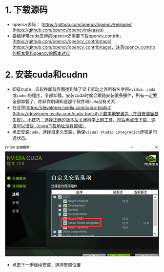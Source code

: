 # 1. 下载源码
- opencv源码： [https://github.com/opencv/opencv/releases](https://github.com/opencv/opencv/releases)
- 要编译带cuda支持的opencv还需要下载opencv_contrib，[https://github.com/opencv/opencv_contrib/tags](https://github.com/opencv/opencv_contrib/tags)，注意opencv_contrib的版本要和opencv的版本对应

# 2. 安装cuda和cudnn
- 卸载cuda，去软件卸载界面找到除了显卡驱动之外所有名字带`nvidia`、`cuda`或`cudnn`的程序，全部卸载，安装cuda时候会跟随安装很多插件，所有一定要全部卸载了，除非你明确知道那个软件和`cuda`没有关系.
- 在这里[https://developer.nvidia.com/cuda-toolkit](https://developer.nvidia.com/cuda-toolkit)下载本地安装包（在线安装容易失败）。小技巧：选择正确的版本后关闭科学上网工具，然后再点击下载，速度可以很快（cuda下载地址没有被墙）
- 点击安装`cuda`，选择自定义安装，确保`visual studio integration`选项是勾选状态。

![tu](https://github.com/xufuzhi/nootbook/blob/images/all_images/1.png)


- 点击下一步继续安装，选择安装位置
